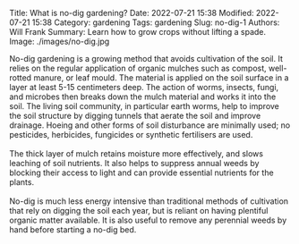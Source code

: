 Title: What is no-dig gardening?
Date: 2022-07-21 15:38
Modified: 2022-07-21 15:38
Category: gardening
Tags: gardening
Slug: no-dig-1
Authors: Will Frank
Summary: Learn how to grow crops without lifting a spade.
Image: ./images/no-dig.jpg

No-dig gardening is a growing method that avoids cultivation of the soil. 
It relies on the regular application of organic mulches such as compost,
well-rotted manure, or leaf mould. The material is applied on the soil surface
in a layer at least 5-15 centimeters deep. The action of worms, insects, fungi,
and microbes then breaks down the mulch material and works it into the soil.
The living soil community, in particular earth worms, help to improve the soil
structure by digging tunnels that aerate the soil and improve drainage. Hoeing
and other forms of soil disturbance are minimally used; no pesticides,
herbicides, fungicides or synthetic fertilisers are used. 
<br/><br/>
The thick layer of mulch retains moisture more effectively, and slows leaching
of soil nutrients. It also helps to suppress annual weeds by blocking their
access to light and can provide essential nutrients for the plants.
<br/><br/>
No-dig is much less energy intensive than traditional methods of cultivation
that rely on digging the soil each year, but is reliant on having plentiful
organic matter available. It is also useful to remove any perennial weeds by
hand before starting a no-dig bed.
